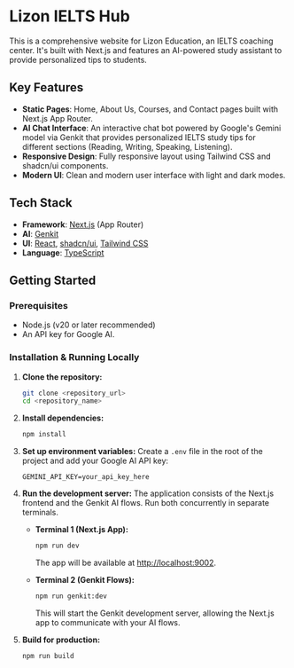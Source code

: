# Lizon IELTS Hub

This is a comprehensive website for Lizon Education, an IELTS coaching center. It's built with Next.js and features an AI-powered study assistant to provide personalized tips to students.

## Key Features

- **Static Pages**: Home, About Us, Courses, and Contact pages built with Next.js App Router.
- **AI Chat Interface**: An interactive chat bot powered by Google's Gemini model via Genkit that provides personalized IELTS study tips for different sections (Reading, Writing, Speaking, Listening).
- **Responsive Design**: Fully responsive layout using Tailwind CSS and shadcn/ui components.
- **Modern UI**: Clean and modern user interface with light and dark modes.

## Tech Stack

- **Framework**: [Next.js](https://nextjs.org/) (App Router)
- **AI**: [Genkit](https://firebase.google.com/docs/genkit)
- **UI**: [React](https://react.dev/), [shadcn/ui](https://ui.shadcn.com/), [Tailwind CSS](https://tailwindcss.com/)
- **Language**: [TypeScript](https://www.typescriptlang.org/)

## Getting Started

### Prerequisites

- Node.js (v20 or later recommended)
- An API key for Google AI.

### Installation & Running Locally

1.  **Clone the repository:**
    ```bash
    git clone <repository_url>
    cd <repository_name>
    ```

2.  **Install dependencies:**
    ```bash
    npm install
    ```

3.  **Set up environment variables:**
    Create a `.env` file in the root of the project and add your Google AI API key:
    ```
    GEMINI_API_KEY=your_api_key_here
    ```

4.  **Run the development server:**
    The application consists of the Next.js frontend and the Genkit AI flows. Run both concurrently in separate terminals.

    *   **Terminal 1 (Next.js App):**
        ```bash
        npm run dev
        ```
        The app will be available at [http://localhost:9002](http://localhost:9002).

    *   **Terminal 2 (Genkit Flows):**
        ```bash
        npm run genkit:dev
        ```
        This will start the Genkit development server, allowing the Next.js app to communicate with your AI flows.

5.  **Build for production:**
    ```bash
    npm run build
    ```
